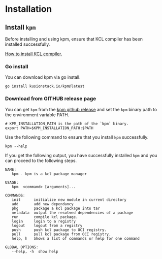 # Installation

## Install `kpm`

Before installing and using kpm, ensure that KCL compiler has been installed successfully.

[How to install KCL compiler.](https://kcl-lang.io/docs/user_docs/getting-started/install)

### Go install

You can download kpm via go install.

```shell
go install kusionstack.io/kpm@latest
```

### Download from GITHUB release page

You can get `kpm` from the [kpm github release](https://github.com/KusionStack/kpm/releases) and set the `kpm` binary path to the environment variable PATH.

```shell
# KPM_INSTALLATION_PATH is the path of the `kpm` binary.
export PATH=$KPM_INSTALLATION_PATH:$PATH  
```

Use the following command to ensure that you install `kpm` successfully.

```shell
kpm --help
```

If you get the following output, you have successfully installed `kpm` and you can proceed to the following steps.

```shell
NAME:
   kpm - kpm is a kcl package manager

USAGE:
   kpm  <command> [arguments]...

COMMANDS:
   init      initialize new module in current directory
   add       add new dependancy
   pkg       package a kcl package into tar
   metadata  output the resolved dependencies of a package
   run       compile kcl package.
   login     login to a registry
   logout    logout from a registry
   push      push kcl package to OCI registry.
   pull      pull kcl package from OCI registry.
   help, h   Shows a list of commands or help for one command

GLOBAL OPTIONS:
   --help, -h  show help
```
